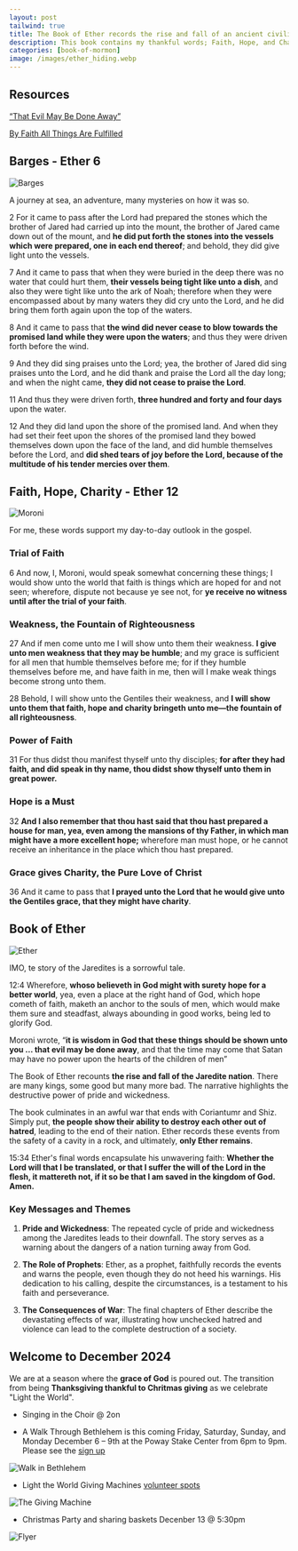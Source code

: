 ```yaml
---
layout: post
tailwind: true
title: The Book of Ether records the rise and fall of an ancient civilization.
description: This book contains my thankful words; Faith, Hope, and Charity.  These are introduced by Moroni in the Book of Ether, prior to his more famous discourse in Moroni 7.
categories: [book-of-mormon]
image: /images/ether_hiding.webp
---
```


## Resources

[“That Evil May Be Done Away”](https://www.churchofjesuschrist.org/study/manual/come-follow-me-for-home-and-church-book-of-mormon-2024/47?lang=eng)

[By Faith All Things Are Fulfilled](https://www.churchofjesuschrist.org/study/manual/come-follow-me-for-home-and-church-book-of-mormon-2024/48?lang=eng)

## Barges - Ether 6

![Barges]({{site.baseurl}}/images/barges.webp)

A journey at sea, an adventure, many mysteries on how it was so.

2 For it came to pass after the Lord had prepared the stones which the brother of Jared had carried up into the mount, the brother of Jared came down out of the mount, and **he did put forth the stones into the vessels which were prepared, one in each end thereof**; and behold, they did give light unto the vessels.

7 And it came to pass that when they were buried in the deep there was no water that could hurt them, **their vessels being tight like unto a dish**, and also they were tight like unto the ark of Noah; therefore when they were encompassed about by many waters they did cry unto the Lord, and he did bring them forth again upon the top of the waters.

8 And it came to pass that **the wind did never cease to blow towards the promised land while they were upon the waters**; and thus they were driven forth before the wind.

9 And they did sing praises unto the Lord; yea, the brother of Jared did sing praises unto the Lord, and he did thank and praise the Lord all the day long; and when the night came, **they did not cease to praise the Lord**.

11 And thus they were driven forth, **three hundred and forty and four days** upon the water.

12 And they did land upon the shore of the promised land. And when they had set their feet upon the shores of the promised land they bowed themselves down upon the face of the land, and did humble themselves before the Lord, and **did shed tears of joy before the Lord, because of the multitude of his tender mercies over them**.

## Faith, Hope, Charity - Ether 12

![Moroni]({{site.baseurl}}/images/angel_moroni.jpeg)

For me, these words support my day-to-day outlook in the gospel.

### Trial of Faith

6 And now, I, Moroni, would speak somewhat concerning these things; I would show unto the world that faith is things which are hoped for and not seen; wherefore, dispute not because ye see not, for **ye receive no witness until after the trial of your faith**.

### Weakness, the Fountain of Righteousness

27 And if men come unto me I will show unto them their weakness. **I give unto men weakness that they may be humble**; and my grace is sufficient for all men that humble themselves before me; for if they humble themselves before me, and have faith in me, then will I make weak things become strong unto them.

28 Behold, I will show unto the Gentiles their weakness, and **I will show unto them that faith, hope and charity bringeth unto me—the fountain of all righteousness**.

### Power of Faith

31 For thus didst thou manifest thyself unto thy disciples; **for after they had faith, and did speak in thy name, thou didst show thyself unto them in great power.**

### Hope is a Must

32 **And I also remember that thou hast said that thou hast prepared a house for man, yea, even among the mansions of thy Father, in which man might have a more excellent hope;** wherefore man must hope, or he cannot receive an inheritance in the place which thou hast prepared.

### Grace gives Charity, the Pure Love of Christ

36 And it came to pass that **I prayed unto the Lord that he would give unto the Gentiles grace, that they might have charity**.

## Book of Ether

![Ether]({{site.baseurl}}/images/ether_hiding.webp)

IMO, te story of the Jaredites is a sorrowful tale.

12:4 Wherefore, **whoso believeth in God might with surety hope for a better world**, yea, even a place at the right hand of God, which hope cometh of faith, maketh an anchor to the souls of men, which would make them sure and steadfast, always abounding in good works, being led to glorify God.

Moroni wrote, “**it is wisdom in God that these things should be shown unto you … that evil may be done away**, and that the time may come that Satan may have no power upon the hearts of the children of men”

The Book of Ether recounts **the rise and fall of the Jaredite nation**. There are many kings, some good but many more bad. The narrative highlights the destructive power of pride and wickedness.

The book culminates in an awful war that ends with Coriantumr and Shiz. Simply put, **the people show their ability to destroy each other out of hatred**, leading to the end of their nation. Ether records these events from the safety of a cavity in a rock, and ultimately, **only Ether remains**.

15:34 Ether's final words encapsulate his unwavering faith: **Whether the Lord will that I be translated, or that I suffer the will of the Lord in the flesh, it mattereth not, if it so be that I am saved in the kingdom of God. Amen.**

### Key Messages and Themes

1. **Pride and Wickedness**: The repeated cycle of pride and wickedness among the Jaredites leads to their downfall. The story serves as a warning about the dangers of a nation turning away from God.

2. **The Role of Prophets**: Ether, as a prophet, faithfully records the events and warns the people, even though they do not heed his warnings. His dedication to his calling, despite the circumstances, is a testament to his faith and perseverance.

3. **The Consequences of War**: The final chapters of Ether describe the devastating effects of war, illustrating how unchecked hatred and violence can lead to the complete destruction of a society.

## Welcome to December 2024

We are at a season where the **grace of God** is poured out.  The transition from being **Thanksgiving thankful to Chritmas giving** as we celebrate "Light the World".

- Singing in the Choir @ 2on

- A Walk Through Bethlehem is this coming Friday, Saturday, Sunday, and Monday December 6 – 9th at the Poway Stake Center from 6pm to 9pm.  Please see the [sign up](https://www.signupgenius.com/go/70A0D4FA9AC2AA31-crche#/)

![Walk in Bethlehem]({{site.baseurl}}/images/bethlehem.png)

- Light the World Giving Machines [volunteer spots](https://www.signupgenius.com/go/10C0A48AAAF28A0FFCE9-52934596-thegiving#/)

![The Giving Machine]({{site.baseurl}}/images/giving_machine.jpg)

- Christmas Party and sharing baskets Decenber 13 @ 5:30pm

![Flyer]({{site.baseurl}}/images/SSW_2024_Christmas_Flyer.png)
